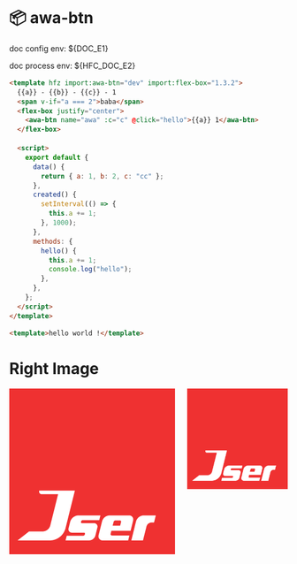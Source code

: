# :package: awa-btn

doc config env: ${DOC_E1}

doc process env: ${HFC_DOC_E2}

```html render
<template hfz import:awa-btn="dev" import:flex-box="1.3.2">
  {{a}} - {{b}} - {{c}} - 1
  <span v-if="a === 2">baba</span>
  <flex-box justify="center">
    <awa-btn name="awa" :c="c" @click="hello">{{a}} 1</awa-btn>
  </flex-box>

  <script>
    export default {
      data() {
        return { a: 1, b: 2, c: "cc" };
      },
      created() {
        setInterval(() => {
          this.a += 1;
        }, 1000);
      },
      methods: {
        hello() {
          this.a += 1;
          console.log("hello");
        },
      },
    };
  </script>
</template>
```

```html
<template>hello world !</template>
```

# Right Image

<img src="./src/jser-logo.png" width="182" align="right" />

![logo](./src/jser-logo.png)

